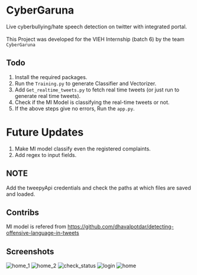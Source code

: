 # CyberGaruna
Live cyberbullying/hate speech detection on twitter with integrated portal.
<br/>
<br/>
This Project was developed for the VIEH Internship (batch 6) by the team `CyberGaruna`

## Todo
1. Install the required packages.
2. Run the `Training.py` to generate Classifier and Vectorizer.
3. Add `Get_realtime_tweets.py` to fetch real time tweets (or just run to generate real time tweets).
4. Check if the Ml Model is classifying the real-time tweets or not.
5. If the above steps give no errors, Run the `app.py`.

# Future Updates
1. Make Ml model classify even the registered complaints.
2. Add regex to input fields. 

## NOTE 
Add the tweepyApi credentials and check the paths at which files are saved and loaded.


## Contribs
Ml model is refered from https://github.com/dhavalpotdar/detecting-offensive-language-in-tweets

## Screenshots
![home_1](https://user-images.githubusercontent.com/69105858/146495914-a7b7fdff-5fe5-46bb-a5dc-6014b3293003.PNG)
![home_2](https://user-images.githubusercontent.com/69105858/146495956-6d5f88ce-e78a-41ba-8b60-892c8a3a5b74.PNG)
![check_status](https://user-images.githubusercontent.com/69105858/146495974-98d031ce-4ca5-4bdb-8811-cf3e295666cb.PNG)
![login](https://user-images.githubusercontent.com/69105858/146495992-13a891d6-d9ba-4017-987f-97ee084f8bc5.PNG)
![home](https://user-images.githubusercontent.com/69105858/146496000-465bb3db-3303-4490-bd55-28d833828192.PNG)
